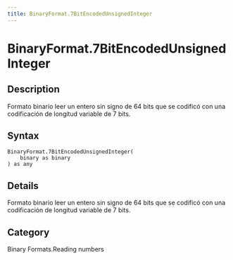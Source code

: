 ```yaml
---
title: BinaryFormat.7BitEncodedUnsignedInteger
---
```


# BinaryFormat.7BitEncodedUnsignedInteger


## Description

Formato binario leer un entero sin signo de 64 bits que se codificó con una codificación de longitud variable de 7 bits.


## Syntax

```powerquery
BinaryFormat.7BitEncodedUnsignedInteger(
    binary as binary
) as any
```


## Details

Formato binario leer un entero sin signo de 64 bits que se codificó con una codificación de longitud variable de 7 bits.



## Category
Binary Formats.Reading numbers
